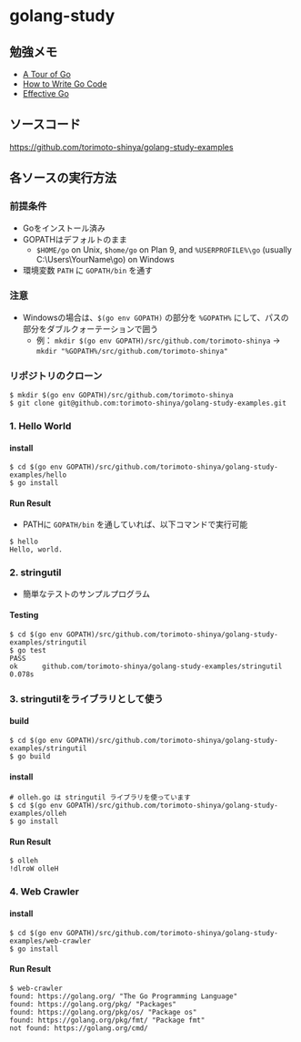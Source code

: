 # golang-study

## 勉強メモ
* [A Tour of Go](A%20Tour%20of%20Go)
* [How to Write Go Code](How%20to%20Write%20Go%20Code)
* [Effective Go](Effective%20Go)

## ソースコード
https://github.com/torimoto-shinya/golang-study-examples

## 各ソースの実行方法
### 前提条件
* Goをインストール済み
* GOPATHはデフォルトのまま
  * `$HOME/go` on Unix, `$home/go` on Plan 9, and `%USERPROFILE%\go` (usually C:\Users\YourName\go) on Windows
* 環境変数 `PATH` に `GOPATH/bin` を通す

### 注意
* Windowsの場合は、`$(go env GOPATH)` の部分を `%GOPATH%` にして、パスの部分をダブルクォーテーションで囲う
  * 例： `mkdir $(go env GOPATH)/src/github.com/torimoto-shinya` -> `mkdir "%GOPATH%/src/github.com/torimoto-shinya"`

### リポジトリのクローン
```
$ mkdir $(go env GOPATH)/src/github.com/torimoto-shinya
$ git clone git@github.com:torimoto-shinya/golang-study-examples.git
```

### 1. Hello World
#### install
```
$ cd $(go env GOPATH)/src/github.com/torimoto-shinya/golang-study-examples/hello
$ go install
```

#### Run Result
* PATHに `GOPATH/bin` を通していれば、以下コマンドで実行可能
```
$ hello
Hello, world.
```

### 2. stringutil

* 簡単なテストのサンプルプログラム

#### Testing
```
$ cd $(go env GOPATH)/src/github.com/torimoto-shinya/golang-study-examples/stringutil
$ go test
PASS
ok      github.com/torimoto-shinya/golang-study-examples/stringutil   0.078s
```

### 3. stringutilをライブラリとして使う

#### build
```
$ cd $(go env GOPATH)/src/github.com/torimoto-shinya/golang-study-examples/stringutil
$ go build
```

#### install
```
# olleh.go は stringutil ライブラリを使っています
$ cd $(go env GOPATH)/src/github.com/torimoto-shinya/golang-study-examples/olleh
$ go install
```

#### Run Result
```
$ olleh
!dlroW olleH
```

### 4. Web Crawler

#### install
```
$ cd $(go env GOPATH)/src/github.com/torimoto-shinya/golang-study-examples/web-crawler
$ go install
```

#### Run Result
```
$ web-crawler
found: https://golang.org/ "The Go Programming Language"
found: https://golang.org/pkg/ "Packages"
found: https://golang.org/pkg/os/ "Package os"
found: https://golang.org/pkg/fmt/ "Package fmt"
not found: https://golang.org/cmd/
```
